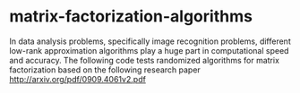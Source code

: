 # matrix-factorization-algorithms
In data analysis problems, specifically image recognition problems, different low-rank approximation algorithms play a huge part in computational speed and accuracy.
The following code tests randomized algorithms for matrix factorization based on the following research paper http://arxiv.org/pdf/0909.4061v2.pdf
